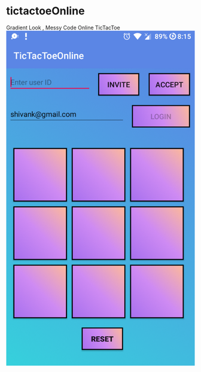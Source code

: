 # tictactoeOnline
Gradient Look , Messy Code Online TicTacToe
![Alt text](https://raw.githubusercontent.com/shivank-dvlpr/tictactoeOnline/master/Screenshot_20200711-201536.png "Optional Title")


